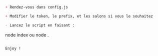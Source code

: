 ```md
+ Rendez-vous dans config.js

+ Modifier le token, le prefix, et les salons si vous le souhaitez

- Lancez le script en faisant :
```
node index ou node .
```

Enjoy !
```